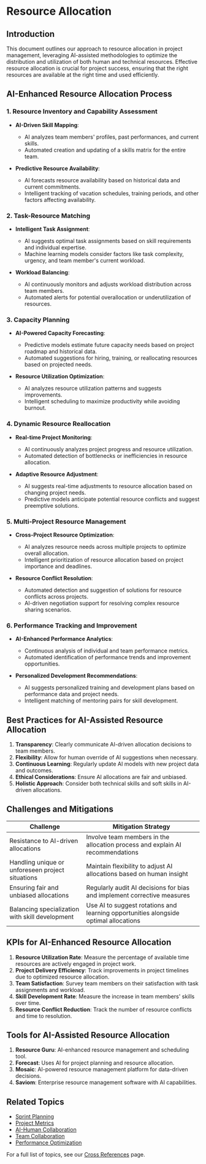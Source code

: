 # Resource Allocation

## Introduction

This document outlines our approach to resource allocation in project management, leveraging AI-assisted methodologies to optimize the distribution and utilization of both human and technical resources. Effective resource allocation is crucial for project success, ensuring that the right resources are available at the right time and used efficiently.

## AI-Enhanced Resource Allocation Process

### 1. Resource Inventory and Capability Assessment

- **AI-Driven Skill Mapping**:
  - AI analyzes team members' profiles, past performances, and current skills.
  - Automated creation and updating of a skills matrix for the entire team.

- **Predictive Resource Availability**:
  - AI forecasts resource availability based on historical data and current commitments.
  - Intelligent tracking of vacation schedules, training periods, and other factors affecting availability.

### 2. Task-Resource Matching

- **Intelligent Task Assignment**:
  - AI suggests optimal task assignments based on skill requirements and individual expertise.
  - Machine learning models consider factors like task complexity, urgency, and team member's current workload.

- **Workload Balancing**:
  - AI continuously monitors and adjusts workload distribution across team members.
  - Automated alerts for potential overallocation or underutilization of resources.

### 3. Capacity Planning

- **AI-Powered Capacity Forecasting**:
  - Predictive models estimate future capacity needs based on project roadmap and historical data.
  - Automated suggestions for hiring, training, or reallocating resources based on projected needs.

- **Resource Utilization Optimization**:
  - AI analyzes resource utilization patterns and suggests improvements.
  - Intelligent scheduling to maximize productivity while avoiding burnout.

### 4. Dynamic Resource Reallocation

- **Real-time Project Monitoring**:
  - AI continuously analyzes project progress and resource utilization.
  - Automated detection of bottlenecks or inefficiencies in resource allocation.

- **Adaptive Resource Adjustment**:
  - AI suggests real-time adjustments to resource allocation based on changing project needs.
  - Predictive models anticipate potential resource conflicts and suggest preemptive solutions.

### 5. Multi-Project Resource Management

- **Cross-Project Resource Optimization**:
  - AI analyzes resource needs across multiple projects to optimize overall allocation.
  - Intelligent prioritization of resource allocation based on project importance and deadlines.

- **Resource Conflict Resolution**:
  - Automated detection and suggestion of solutions for resource conflicts across projects.
  - AI-driven negotiation support for resolving complex resource sharing scenarios.

### 6. Performance Tracking and Improvement

- **AI-Enhanced Performance Analytics**:
  - Continuous analysis of individual and team performance metrics.
  - Automated identification of performance trends and improvement opportunities.

- **Personalized Development Recommendations**:
  - AI suggests personalized training and development plans based on performance data and project needs.
  - Intelligent matching of mentoring pairs for skill development.

## Best Practices for AI-Assisted Resource Allocation

1. **Transparency**: Clearly communicate AI-driven allocation decisions to team members.
2. **Flexibility**: Allow for human override of AI suggestions when necessary.
3. **Continuous Learning**: Regularly update AI models with new project data and outcomes.
4. **Ethical Considerations**: Ensure AI allocations are fair and unbiased.
5. **Holistic Approach**: Consider both technical skills and soft skills in AI-driven allocations.

## Challenges and Mitigations

| Challenge | Mitigation Strategy |
|-----------|---------------------|
| Resistance to AI-driven allocations | Involve team members in the allocation process and explain AI recommendations |
| Handling unique or unforeseen project situations | Maintain flexibility to adjust AI allocations based on human insight |
| Ensuring fair and unbiased allocations | Regularly audit AI decisions for bias and implement corrective measures |
| Balancing specialization with skill development | Use AI to suggest rotations and learning opportunities alongside optimal allocations |

## KPIs for AI-Enhanced Resource Allocation

1. **Resource Utilization Rate**: Measure the percentage of available time resources are actively engaged in project work.
2. **Project Delivery Efficiency**: Track improvements in project timelines due to optimized resource allocation.
3. **Team Satisfaction**: Survey team members on their satisfaction with task assignments and workload.
4. **Skill Development Rate**: Measure the increase in team members' skills over time.
5. **Resource Conflict Reduction**: Track the number of resource conflicts and time to resolution.

## Tools for AI-Assisted Resource Allocation

1. **Resource Guru**: AI-enhanced resource management and scheduling tool.
2. **Forecast**: Uses AI for project planning and resource allocation.
3. **Mosaic**: AI-powered resource management platform for data-driven decisions.
4. **Saviom**: Enterprise resource management software with AI capabilities.

## Related Topics

- [Sprint Planning](02_sprint_planning.md)
- [Project Metrics](04_project_metrics.md)
- [AI-Human Collaboration](../10_ai_human_collaboration/00_intro.md)
- [Team Collaboration](../04_collaboration_and_maintenance/02_communication.md)
- [Performance Optimization](../05_optimization_and_security/01_performance_optimization.md)

For a full list of topics, see our [Cross References](../cross_references.md) page.